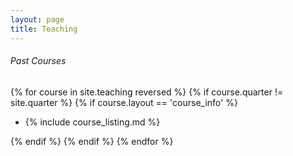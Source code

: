 ```yaml
---
layout: page
title: Teaching
---
```

<!--
###### Current Courses
{% for course in site.teaching reversed %}
{% if course.layout == 'course_info' %}
{% if course.quarter == site.quarter %}

<!--
* [{% include course_listing.md %}]({{ site.baseurl }}{{ course.url }})
{% endif %}
<!--
{% endif %}
{% endfor %} -->

###### Past Courses
{% for course in site.teaching reversed %}
{% if course.quarter != site.quarter %}
{% if course.layout == 'course_info' %}

* {% include course_listing.md %}

{% endif %}
{% endif %}
{% endfor %}
